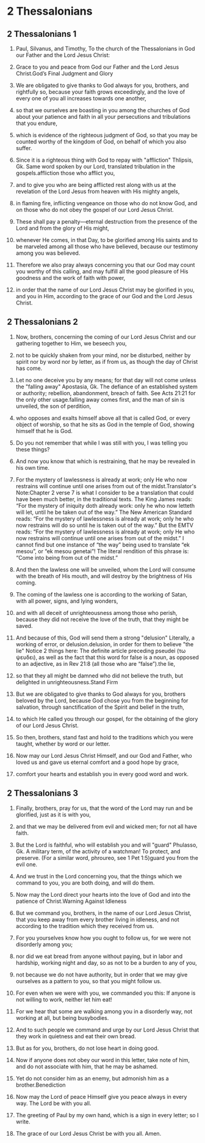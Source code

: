 # 2 Thessalonians

## 2 Thessalonians 1

1. Paul, Silvanus, and Timothy, To the church of the Thessalonians in God our Father and the Lord Jesus Christ:

2. Grace to you and peace from God our Father and the Lord Jesus Christ.God’s Final Judgment and Glory

3. We are obligated to give thanks to God always for you, brothers, and rightfully so, because your faith grows exceedingly, and the love of every one of you all increases towards one another,

4. so that we ourselves are boasting in you among the churches of God about your patience and faith in all your persecutions and tribulations that you endure,

5. which is evidence of the righteous judgment of God, so that you may be counted worthy of the kingdom of God, on behalf of which you also suffer.

6. Since it is a righteous thing with God to repay with "affliction" Thlipsis, Gk. Same word spoken by our Lord, translated tribulation in the gospels.affliction those who afflict you,

7. and to give you who are being afflicted rest along with us at the revelation of the Lord Jesus from heaven with His mighty angels,

8. in flaming fire, inflicting vengeance on those who do not know God, and on those who do not obey the gospel of our Lord Jesus Christ.

9. These shall pay a penalty—eternal destruction from the presence of the Lord and from the glory of His might,

10. whenever He comes, in that Day, to be glorified among His saints and to be marveled among all those who have believed, because our testimony among you was believed.

11. Therefore we also pray always concerning you that our God may count you worthy of this calling, and may fulfill all the good pleasure of His goodness and the work of faith with power,

12. in order that the name of our Lord Jesus Christ may be glorified in you, and you in Him, according to the grace of our God and the Lord Jesus Christ. 

## 2 Thessalonians 2

1. Now, brothers, concerning the coming of our Lord Jesus Christ and our gathering together to Him, we beseech you,

2. not to be quickly shaken from your mind, nor be disturbed, neither by spirit nor by word nor by letter, as if from us, as though the day of Christ has come.

3. Let no one deceive you by any means; for that day will not come unless the "falling away" Apostasia, Gk. The defiance of an established system or authority; rebellion, abandonment, breach of faith. See Acts 21:21 for the only other usage.falling away comes first, and the man of sin is unveiled, the son of perdition,

4. who opposes and exalts himself above all that is called God, or every object of worship, so that he sits as God in the temple of God, showing himself that he is God.

5. Do you not remember that while I was still with you, I was telling you these things?

6. And now you know that which is restraining, that he may be revealed in his own time.

7. For the mystery of lawlessness is already at work; only He who now restrains will continue until one arises from out of the midst.Translator's Note:Chapter 2 verse 7 is what I consider to be a translation that could have been much better, in the traditional texts. The King James reads: “For the mystery of iniquity doth already work: only he who now letteth will let, until he be taken out of the way.” The New American Standard reads: “For the mystery of lawlessness is already at work; only he who now restrains will do so until he is taken out of the way.” But the EMTV reads: “For the mystery of lawlessness is already at work; only He who now restrains will continue until one arises from out of the midst.” I cannot find but one instance of “the way” being used to translate “ek mesou”, or “ek mesou genetai”! The literal rendition of this phrase is: “Come into being from out of the midst.”

8. And then the lawless one will be unveiled, whom the Lord will consume with the breath of His mouth, and will destroy by the brightness of His coming.

9. The coming of the lawless one is according to the working of Satan, with all power, signs, and lying wonders,

10. and with all deceit of unrighteousness among those who perish, because they did not receive the love of the truth, that they might be saved.

11. And because of this, God will send them a strong "delusion" Literally, a working of error, or delusion.delusion, in order for them to believe "the lie" Notice 2 things here: The definite article preceding pseudei (τω ψευδει), as well as the fact that this word for false is a noun, as opposed to an adjective, as in Rev 21:8 (all those who are “false”).the lie,

12. so that they all might be damned who did not believe the truth, but delighted in unrighteousness.Stand Firm

13. But we are obligated to give thanks to God always for you, brothers beloved by the Lord, because God chose you from the beginning for salvation, through sanctification of the Spirit and belief in the truth,

14. to which He called you through our gospel, for the obtaining of the glory of our Lord Jesus Christ.

15. So then, brothers, stand fast and hold to the traditions which you were taught, whether by word or our letter.

16. Now may our Lord Jesus Christ Himself, and our God and Father, who loved us and gave us eternal comfort and a good hope by grace,

17. comfort your hearts and establish you in every good word and work. 

## 2 Thessalonians 3

1. Finally, brothers, pray for us, that the word of the Lord may run and be glorified, just as it is with you,

2. and that we may be delivered from evil and wicked men; for not all have faith.

3. But the Lord is faithful, who will establish you and will "guard" Phulasso, Gk. A military term, of the activity of a watchman! To protect, and preserve. (For a similar word, phroureo, see 1 Pet 1:5)guard you from the evil one.

4. And we trust in the Lord concerning you, that the things which we command to you, you are both doing, and will do them.

5. Now may the Lord direct your hearts into the love of God and into the patience of Christ.Warning Against Idleness

6. But we command you, brothers, in the name of our Lord Jesus Christ, that you keep away from every brother living in idleness, and not according to the tradition which they received from us.

7. For you yourselves know how you ought to follow us, for we were not disorderly among you;

8. nor did we eat bread from anyone without paying, but in labor and hardship, working night and day, so as not to be a burden to any of you,

9. not because we do not have authority, but in order that we may give ourselves as a pattern to you, so that you might follow us.

10. For even when we were with you, we commanded you this: If anyone is not willing to work, neither let him eat!

11. For we hear that some are walking among you in a disorderly way, not working at all, but being busybodies.

12. And to such people we command and urge by our Lord Jesus Christ that they work in quietness and eat their own bread.

13. But as for you, brothers, do not lose heart in doing good.

14. Now if anyone does not obey our word in this letter, take note of him, and do not associate with him, that he may be ashamed.

15. Yet do not consider him as an enemy, but admonish him as a brother.Benediction

16. Now may the Lord of peace Himself give you peace always in every way. The Lord be with you all.

17. The greeting of Paul by my own hand, which is a sign in every letter; so I write.

18. The grace of our Lord Jesus Christ be with you all. Amen.  